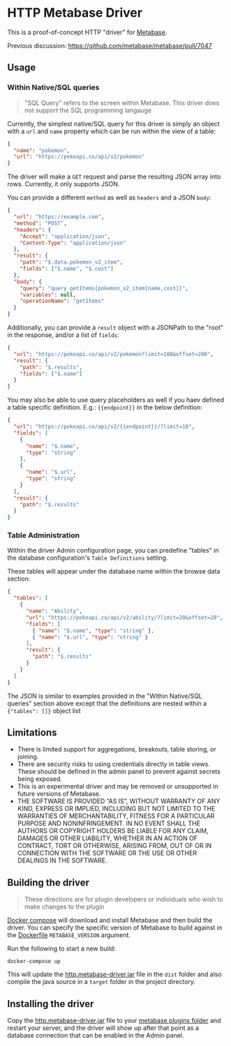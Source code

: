 # HTTP Metabase Driver

This is a proof-of-concept HTTP "driver" for [Metabase](https://metabase.com/).

Previous discussion: https://github.com/metabase/metabase/pull/7047

## Usage

### Within Native/SQL queries

> "SQL Query" refers to the screen within Metabase. This driver does not support the
> SQL programming langauge

Currently, the simplest native/SQL query for this driver is simply an object with a
`url` and `name` property which can be run within the view of a table:

```json
{
  "name": "pokemon",
  "url": "https://pokeapi.co/api/v2/pokemon"
}
```

The driver will make a `GET` request and parse the resulting JSON array into rows. Currently, it only supports JSON.

You can provide a different `method` as well as `headers` and a JSON `body`:

```json
{
  "url": "https://example.com",
  "method": "POST",
  "headers": {
    "Accept": "application/json",
    "Content-Type": "application/json"
  },
  "result": {
    "path": "$.data.pokemon_v2_item",
    "fields": ["$.name", "$.cost"]
  },
  "body": {
    "query": "query getItems{pokemon_v2_item{name,cost}}",
    "variables": null,
    "operationName": "getItems"
  }
}
```

Additionally, you can provide a `result` object with a JSONPath to the "root" in the response,
and/or a list of `fields`:

```json
{
  "url": "https://pokeapi.co/api/v2/pokemon?limit=100&offset=200",
  "result": {
    "path": "$.results",
    "fields": ["$.name"]
  }
}
```

You may also be able to use query placeholders as well if you haev defined a table
specific definition. E.g.: `{{endpoint}}` in the below definition:

```json
{
  "url": "https://pokeapi.co/api/v2/{{endpoint}}/?limit=10",
  "fields": [
    {
      "name": "$.name",
      "type": "string"
    },
    {
      "name": "$.url",
      "type": "string"
    }
  ],
  "result": {
    "path": "$.results"
  }
}
```

### Table Administration

Within the driver Admin configuration page, you can predefine "tables" in the database
configuration's `Table Definitions` setting.

These tables will appear under the database name within the browse data section:

```json
{
  "tables": [
    {
      "name": "Ability",
      "url": "https://pokeapi.co/api/v2/ability/?limit=20&offset=20",
      "fields": [
        { "name": "$.name", "type": "string" },
        { "name": "$.url", "type": "string" }
      ],
      "result": {
        "path": "$.results"
      }
    }
  ]
}
```

The JSON is similar to examples provided in the "Within Native/SQL queries" section above
except that the definitions are nested within a `{"tables": []}` object list

## Limitations

- There is limited support for aggregations, breakouts, table storing, or joining.
- There are security risks to using credentials directly in table views. These should be defined
  in the admin panel to prevent against secrets being exposed.
- This is an experimental driver and may be removed or unsupported in future versions of Metabase.
- THE SOFTWARE IS PROVIDED “AS IS”, WITHOUT WARRANTY OF ANY KIND, EXPRESS OR IMPLIED,
  INCLUDING BUT NOT LIMITED TO THE WARRANTIES OF MERCHANTABILITY, FITNESS FOR A PARTICULAR PURPOSE
  AND NONINFRINGEMENT. IN NO EVENT SHALL THE AUTHORS OR COPYRIGHT HOLDERS BE LIABLE FOR ANY CLAIM,
  DAMAGES OR OTHER LIABILITY, WHETHER IN AN ACTION OF CONTRACT, TORT OR OTHERWISE, ARISING FROM,
  OUT OF OR IN CONNECTION WITH THE SOFTWARE OR THE USE OR OTHER DEALINGS IN THE SOFTWARE.

## Building the driver

> These directions are for plugin developers or individuals who wish to make changes to the plugin

[Docker compose](https://docs.docker.com/get-docker/) will download and install Metabase
and then build the driver. You can specify the specific version of Metabase to build against
in the [Dockerfile](./Dockerfile) `METABASE_VERSION` argument.

Run the following to start a new build:

```shell
docker-compose up
```

This will update the [http.metabase-driver.jar](dist/http.metabase-driver.jar) file in
the `dist` folder and also compile the java source in a `target` folder in the project directory.

## Installing the driver

Copy the [http.metabase-driver.jar](dist/http.metabase-driver.jar) file to your
[metabase plugins folder](https://www.metabase.com/docs/latest/developers-guide/partner-and-community-drivers#how-to-use-a-third-party-driver)
and restart your server, and the driver will show up after that point as a
database connection that can be enabled in the Admin panel.
